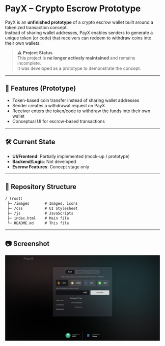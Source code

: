 # PayX – Crypto Escrow Prototype  

PayX is an **unfinished prototype** of a crypto escrow wallet built around a tokenized transaction concept.  
Instead of sharing wallet addresses, PayX enables senders to generate a unique token (or code) that receivers can redeem to withdraw coins into their own wallets.  

> ⚠️ **Project Status**  
> This project is **no longer actively maintained** and remains incomplete.  
> It was developed as a prototype to demonstrate the concept.  

---

## 🚀 Features (Prototype)

- Token-based coin transfer instead of sharing wallet addresses  
- Sender creates a withdrawal request on PayX  
- Receiver enters the token/code to withdraw the funds into their own wallet  
- Conceptual UI for escrow-based transactions  

---

## 🛠️ Current State  

- **UI/Frontend**: Partially implemented (mock-up / prototype)  
- **Backend/Logic**: Not developed  
- **Escrow Features**: Concept stage only  

---

## 📂 Repository Structure  

```plaintext
/ (root)
 ├─ /images       # Images, icons
 ├─ /css          # UI Stylesheet
 ├─ /js           # JavaScripts
 ├─ index.html    # Main file
 └─ README.md     # This file
```
---
## 📷 Screenshot
![UI](/UI.png)
